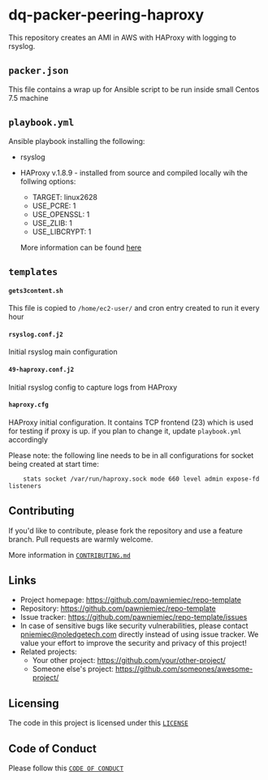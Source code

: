 # dq-packer-peering-haproxy
This repository creates an AMI in AWS with HAProxy with logging to rsyslog.

## `packer.json`
This file contains a wrap up for Ansible script to be run inside small Centos 7.5 machine

## `playbook.yml`
Ansible playbook installing the following:
- rsyslog
- HAProxy v.1.8.9 - installed from source and compiled locally wih the follwing options:
    - TARGET: linux2628
    - USE_PCRE: 1
    - USE_OPENSSL: 1
    - USE_ZLIB: 1
    - USE_LIBCRYPT: 1

    More information can be found [here](https://github.com/joyent/haproxy-1.8/blob/master/Makefile)

## `templates`

#### `gets3content.sh`
This file is copied to `/home/ec2-user/` and cron entry created to run it every hour

#### `rsyslog.conf.j2`
Initial rsyslog main configuration

#### `49-haproxy.conf.j2`
Initial rsyslog config to capture logs from HAProxy

#### `haproxy.cfg`
HAProxy initial configuration. It contains TCP frontend (23) which is used for testing if proxy is up.
if you plan to change it, update `playbook.yml` accordingly

Please note: the following line needs to be in all configurations for socket being created at start time:
```
    stats socket /var/run/haproxy.sock mode 660 level admin expose-fd listeners
```



## Contributing

If you'd like to contribute, please fork the repository and use a feature
branch. Pull requests are warmly welcome.

More information in [`CONTRIBUTING.md`](./CONTRIBUTING.md)

## Links

- Project homepage: https://github.com/pawniemiec/repo-template
- Repository: https://github.com/pawniemiec/repo-template
- Issue tracker: https://github.com/pawniemiec/repo-template/issues
- In case of sensitive bugs like security vulnerabilities, please contact 
    pniemiec@noledgetech.com directly instead of using issue tracker. 
    We value your effort to improve the security and privacy of this project!
- Related projects:
  - Your other project: https://github.com/your/other-project/
  - Someone else's project: https://github.com/someones/awesome-project/

## Licensing
The code in this project is licensed under this [`LICENSE`](./LICENSE.md)

## Code of Conduct
Please follow this [`CODE OF CONDUCT`](./CODE_OF_CONDUCT.md)
